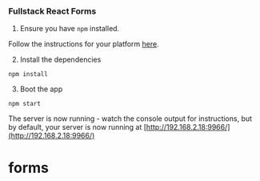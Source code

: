 ### Fullstack React Forms

1. Ensure you have `npm` installed.

Follow the instructions for your platform [here](https://github.com/npm/npm).

2. Install the dependencies

````
npm install
````

3. Boot the app

````
npm start
````

The server is now running - watch the console output for instructions, but by default, your server is now running at [http://192.168.2.18:9966/](http://192.168.2.18:9966/)
# forms
